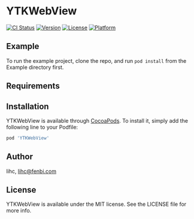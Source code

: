 # YTKWebView

[![CI Status](https://img.shields.io/travis/lihc/YTKWebView.svg?style=flat)](https://travis-ci.org/lihc/YTKWebView)
[![Version](https://img.shields.io/cocoapods/v/YTKWebView.svg?style=flat)](https://cocoapods.org/pods/YTKWebView)
[![License](https://img.shields.io/cocoapods/l/YTKWebView.svg?style=flat)](https://cocoapods.org/pods/YTKWebView)
[![Platform](https://img.shields.io/cocoapods/p/YTKWebView.svg?style=flat)](https://cocoapods.org/pods/YTKWebView)

## Example

To run the example project, clone the repo, and run `pod install` from the Example directory first.

## Requirements

## Installation

YTKWebView is available through [CocoaPods](https://cocoapods.org). To install
it, simply add the following line to your Podfile:

```ruby
pod 'YTKWebView'
```

## Author

lihc, lihc@fenbi.com

## License

YTKWebView is available under the MIT license. See the LICENSE file for more info.
